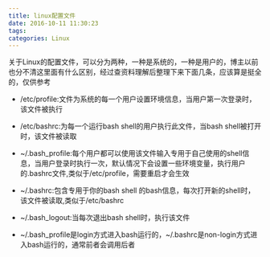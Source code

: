 ```yaml
---
title: linux配置文件
date: 2016-10-11 11:30:23
tags:
categories: Linux
---
```

关于Linux的配置文件，可以分为两种，一种是系统的，一种是用户的，博主以前也分不清这里面有什么区别，经过查资料理解后整理下来下面几条，应该算是挺全的，仅供参考

- /etc/profile:文件为系统的每一个用户设置环境信息，当用户第一次登录时，该文件被执行

- /etc/bashrc:为每一个运行bash shell的用户执行此文件，当bash shell被打开时，该文件被读取

- ~/.bash_profile:每个用户都可以使用该文件输入专用于自己使用的shell信息，当用户登录时执行一次，默认情况下会设置一些环境变量，执行用户的.bashrc文件,类似于/etc/profile，需要重启才会生效

- ~/.bashrc:包含专用于你的bash shell 的bash信息，每次打开新的shell时，该文件被读取,类似于/etc/bashrc

- ~/.bash_logout:当每次退出bash shell时，执行该文件

- ~/.bash_profile是login方式进入bash运行的，~/.bashrc是non-login方式进入bash运行的，通常前者会调用后者
